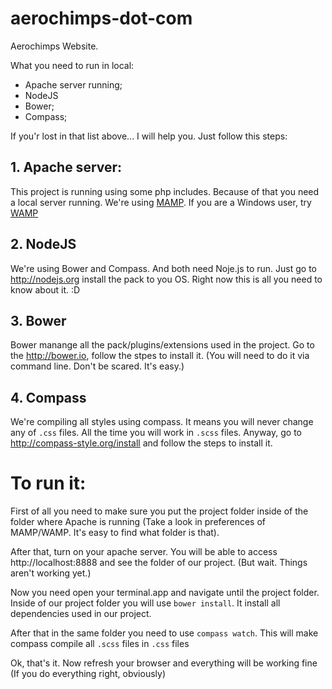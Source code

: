 aerochimps-dot-com
==================

Aerochimps Website.

What you need to run in local:
- Apache server running;
- NodeJS
- Bower;
- Compass;

If you'r lost in that list above... I will help you. Just follow this steps:

## 1. Apache server:
This project is running using some php includes. Because of that you need a local server running.
We're using [MAMP](http://www.mamp.info). If you are a Windows user, try [WAMP](http://www.wampserver.com)

## 2. NodeJS
We're using Bower and Compass. And both need Noje.js to run. Just go to http://nodejs.org install the pack to you OS. Right now this is all you need to know about it. :D

## 3. Bower
Bower manange all the pack/plugins/extensions used in the project.
Go to the http://bower.io, follow the stpes to install it. (You will need to do it via command line. Don't be scared. It's easy.)

## 4. Compass
We're compiling all styles using compass. It means you will never change any of `.css` files. All the time you will work in `.scss` files.
Anyway, go to http://compass-style.org/install and follow the steps to install it.

# To run it:
First of all you need to make sure you put the project folder inside of the folder where Apache is running (Take a look in preferences of MAMP/WAMP. It's easy to find what folder is that).

After that, turn on your apache server.
You will be able to access http://localhost:8888 and see  the folder of our project. (But wait. Things aren't working yet.)

Now you need open your terminal.app and navigate until the project folder.
Inside of our project folder you will use `bower install`.
It install all dependencies used in our project.

After that in the same folder you need to use `compass watch`.
This will make compass compile all `.scss` files in `.css` files

Ok, that's it. Now refresh your browser and everything will be working fine (If you do everything right, obviously)
